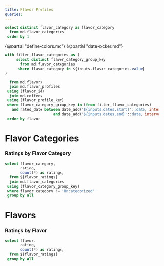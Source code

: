 ```yaml
---
title: Flavor Profiles
queries:
---
```


```sql flavor_categories_list
select distinct flavor_category as flavor_category
  from md.flavor_categories
 order by 1
```

{@partial "define-colors.md"}
{@partial "date-picker.md"}

<Dropdown
    data={flavor_categories_list}
    name=flavor_categories
    value=flavor_category
    multiple=true
    selectAllByDefault=true
/>

```sql flavor_ratings
with filter_flavor_categories as (
     select distinct flavor_category_group_key
       from md.flavor_categories
      where flavor_category in ${inputs.flavor_categories.value}    
)

  from md.flavors
  join md.flavor_profiles
 using (flavor_id)
  join md.coffees
 using (flavor_profile_key)
 where flavor_category_group_key in (from filter_flavor_categories)
   and rated_date between date_add('${inputs.dates.start}'::date, interval 1 day)
                      and date_add('${inputs.dates.end}'::date, interval 1 day)
 order by flavor
```

# Flavor Categories

### Ratings by Flavor Category

```sql ratings_by_flavor_category
select flavor_category,
       rating,
       count(*) as ratings,
  from ${flavor_ratings}
  join md.flavor_categories
 using (flavor_category_group_key)
 where flavor_category != 'Uncategorized'
 group by all
```

<BarChart
    data={ratings_by_flavor_category}
    x=flavor_category
    y=ratings
    series=rating
    swapXY=true
    colorPalette={chartColors}
/>

# Flavors

### Ratings by Flavor

```sql ratings_by_flavor
select flavor,
       rating,
       count(*) as ratings,
  from ${flavor_ratings}
 group by all
```

<BarChart
    data={ratings_by_flavor}
    x=flavor
    y=ratings
    series=rating
    swapXY=true
    colorPalette={chartColors}
/>

